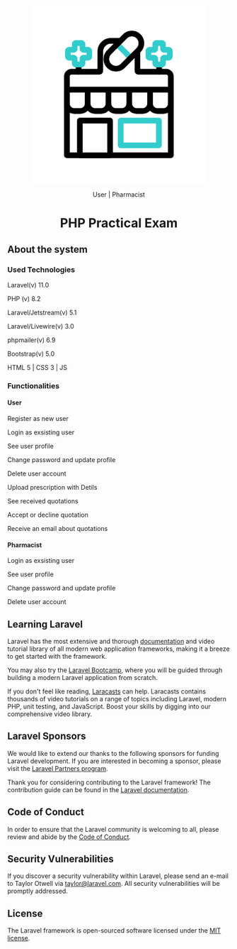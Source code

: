 <p align="center"><a href="https://laravel.com" target="_blank"><img src="public/icons/pharmacy.gif" width="400" alt="Company logo"></a></p>

<p align="center">
    User | Pharmacist
</p>

<h1 align="center">PHP Practical Exam</h1>

## About the system

### Used Technologies
<p>Laravel(v) 11.0</p>
<p>PHP (v) 8.2</p>
<p>Laravel/Jetstream(v) 5.1</p>
<p>Laravel/Livewire(v) 3.0</p>
<p>phpmailer(v) 6.9</p>
<p>Bootstrap(v) 5.0</p>
<p>HTML 5 | CSS 3 | JS</p>

### Functionalities 
#### User
<p>Register as new user</p>
<p>Login as exsisting user</p>
<p>See user profile</p>
<p>Change password and update profile</p>
<p>Delete user account</p>
<p>Upload prescription with Detils</p>
<p>See received quotations</p>
<p>Accept or decline quotation</p>
<p>Receive an email about quotations</p>

#### Pharmacist
<p>Login as exsisting user</p>
<p>See user profile</p>
<p>Change password and update profile</p>
<p>Delete user account</p>

## Learning Laravel

Laravel has the most extensive and thorough [documentation](https://laravel.com/docs) and video tutorial library of all modern web application frameworks, making it a breeze to get started with the framework.

You may also try the [Laravel Bootcamp](https://bootcamp.laravel.com), where you will be guided through building a modern Laravel application from scratch.

If you don't feel like reading, [Laracasts](https://laracasts.com) can help. Laracasts contains thousands of video tutorials on a range of topics including Laravel, modern PHP, unit testing, and JavaScript. Boost your skills by digging into our comprehensive video library.

## Laravel Sponsors

We would like to extend our thanks to the following sponsors for funding Laravel development. If you are interested in becoming a sponsor, please visit the [Laravel Partners program](https://partners.laravel.com).

Thank you for considering contributing to the Laravel framework! The contribution guide can be found in the [Laravel documentation](https://laravel.com/docs/contributions).

## Code of Conduct

In order to ensure that the Laravel community is welcoming to all, please review and abide by the [Code of Conduct](https://laravel.com/docs/contributions#code-of-conduct).

## Security Vulnerabilities

If you discover a security vulnerability within Laravel, please send an e-mail to Taylor Otwell via [taylor@laravel.com](mailto:taylor@laravel.com). All security vulnerabilities will be promptly addressed.

## License

The Laravel framework is open-sourced software licensed under the [MIT license](https://opensource.org/licenses/MIT).
